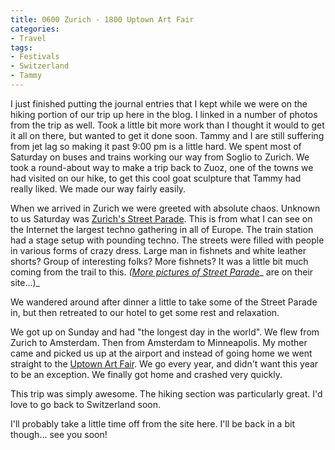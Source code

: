 ```yaml
---
title: 0600 Zurich - 1800 Uptown Art Fair
categories:
- Travel
tags:
- Festivals
- Switzerland
- Tammy
---
```


I just finished putting the journal entries that I kept while we were on the hiking portion of our trip up here in the blog. I linked in a number of photos from the trip as well. Took a little bit more work than I thought it would to get it all on there, but wanted to get it done soon. Tammy and I are still suffering from jet lag so making it past 9:00 pm is a little hard.
We spent most of Saturday on buses and trains working our way from Soglio to Zurich. We took a round-about way to make a trip back to Zuoz, one of the towns we had visited on our hike, to get this cool goat sculpture that Tammy had really liked. We made our way fairly easily.

When we arrived in Zurich we were greeted with absolute chaos. Unknown to us Saturday was [Zurich's Street Parade](http://www.streetparade.ch/en/home_en.htm). This is from what I can see on the Internet the largest techno gathering in all of Europe. The train station had a stage setup with pounding techno. The streets were filled with people in various forms of crazy dress. Large man in fishnets and white leather shorts? Group of interesting folks? More fishnets? It was a little bit much coming from the trail to this. _(_[_More pictures of Street Parade_](http://www.streetparade.ch/en/picture_en.htm)_ are on their site...)_

We wandered around after dinner a little to take some of the Street Parade in, but then retreated to our hotel to get some rest and relaxation.

We got up on Sunday and had "the longest day in the world". We flew from Zurich to Amsterdam. Then from Amsterdam to Minneapolis. My mother came and picked us up at the airport and instead of going home we went straight to the [Uptown Art Fair](http://www.uptownminneapolis.com/art-fair/). We go every year, and didn't want this year to be an exception. We finally got home and crashed very quickly.

This trip was simply awesome. The hiking section was particularly great. I'd love to go back to Switzerland soon.

I'll probably take a little time off from the site here. I'll be back in a bit though... see you soon!
